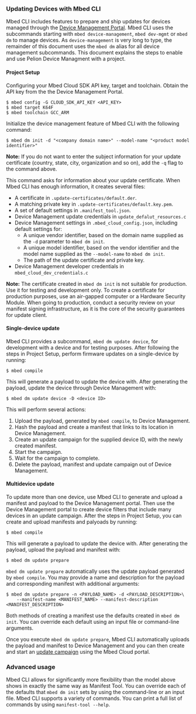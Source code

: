 ### Updating Devices with Mbed CLI

Mbed CLI includes features to prepare and ship updates for devices managed through the [Device Management Portal](https://cloud.mbed.com/docs/current/introduction/index.html). Mbed CLI uses the subcommands starting with `mbed device-management`, `mbed dev-mgmt` or `mbed dm` to manage devices.  As `device-management` is very long to type, the remainder of this document uses the `mbed dm` alias for all device management subcommands. This document explains the steps to enable and use Pelion Device Managment with a project.

#### Project Setup

Configuring your Mbed Cloud SDK API key, target and toolchain. Obtain the API key from the the Device Management Portal.

```
$ mbed config -G CLOUD_SDK_API_KEY <API_KEY>
$ mbed target K64F
$ mbed toolchain GCC_ARM
```

Initialize the device management feature of Mbed CLI with the following command:

```
$ mbed dm init -d "<company domain name>" --model-name "<product model identifier>"
```
<span class="notes">**Note:** If you do not want to enter the subject information for your update certificate (country, state, city, organization and so on), add the `-q` flag to the command above.</span>

This command asks for information about your update certificate. When Mbed CLI has enough information, it creates several files:

* A certificate in `.update-certificates/default.der`.
* A matching private key in `.update-certificates/default.key.pem`.
* A set of default settings in `.manifest_tool.json`.
* Device Management update credentials in `update_defalut_resources.c`
* Device Management settings in `.mbed_cloud_config.json`, including default settings for:
    * A unique vendor identifier, based on the domain name supplied as the `-d` parameter to `mbed dm init`.
    * A unique model identifier, based on the vendor identifier and the model name supplied as the `--model-name` to `mbed dm init`.
    * The path of the update certificate and private key.
* Device Management developer credentials in `mbed_cloud_dev_credentials.c`

<span class="notes">**Note:** The certificate created in `mbed dm init` is not suitable for production. Use it for testing and development only. To create a certificate for production purposes, use an air-gapped computer or a Hardware Security Module. When going to production, conduct a security review on your manifest signing infrastructure, as it is the core of the security guarantees for update client.</span>

#### Single-device update

Mbed CLI provides a subcommand, `mbed dm update device`, for development with a device and for testing purposes. After following the steps in Project Setup, perform firmware updates on a single-device by running:

```
$ mbed compile
```

This will generate a payload to update the device with. After generating the payload, update the device through Device Management with:

```
$ mbed dm update device -D <device ID>
```

This will perform several actions:

1. Upload the payload, generated by `mbed compile`, to Device Management.
1. Hash the payload and create a manifest that links to its location in Device Management.
1. Create an update campaign for the supplied device ID, with the newly created manifest.
1. Start the campaign.
1. Wait for the campaign to complete.
1. Delete the payload, manifest and update campaign out of Device Management.

#### Multidevice update

To update more than one device, use Mbed CLI to generate and upload a manifest and payload to the Device Management portal. Then use the Device Management portal to create device filters that include many devices in an update campaign. After the steps in Project Setup, you can create and upload manifests and palyoads by running:

```
$ mbed compile
```

This will generate a payload to update the device with. After generating the payload, upload the payload and manifest with:

```
$ mbed dm update prepare
```

`mbed dm update prepare` automatically uses the update payload generated by `mbed compile`. You may provide a name and description for the payload and corresponding manifest with additional arguments:

```
$ mbed dm update prepare -n <PAYLOAD_NAME> -d <PAYLOAD_DESCRIPTION>\
    --manifest-name <MANIFEST_NAME> --manifest-description <MANIFEST_DESCRIPTION>
```

Both methods of creating a manifest use the defaults created in `mbed dm init`. You can override each default using an input file or command-line arguments.

Once you execute `mbed dm update prepare`, Mbed CLI automatically uploads the payload and manifest to Device Management and you can then create and start an [update campaign](https://cloud.mbed.com/docs/current/updating-firmware/update-campaigns.html) using the Mbed Cloud portal.

### Advanced usage

Mbed CLI allows for significantly more flexibility than the model above shows in exactly the same way as Manifest Tool. You can override each of the defaults that `mbed dm init` sets by using the command-line or an input file. Mbed CLI supports a variety of commands. You can print a full list of commands by using `manifest-tool --help`.
